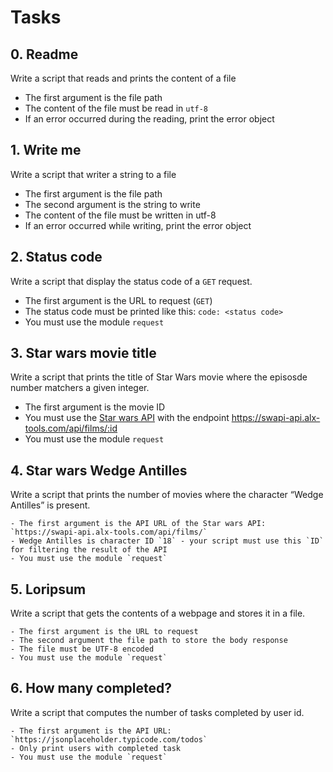 # Tasks

## 0. Readme

Write a script that reads and prints the content of a file

-   The first argument is the file path
-   The content of the file must be read in `utf-8`
-   If an error occurred during the reading, print the error object

## 1. Write me

Write a script that writer a string to a file

-   The first argument is the file path
-   The second argument is the string to write
-   The content of the file must be written in utf-8
-   If an error occurred while writing, print the error object

## 2. Status code

Write a script that display the status code of a `GET` request.

-   The first argument is the URL to request (`GET`)
-   The status code must be printed like this: `code: <status code>`
-   You must use the module `request`

## 3. Star wars movie title

Write a script that prints the title of Star Wars movie where the episosde number matchers a given integer.

-   The first argument is the movie ID
-   You must use the [Star wars API]("https://intranet.alxswe.com/rltoken/HwLU2L7tJ4TEjzfTBc7zTA) with the endpoint https://swapi-api.alx-tools.com/api/films/:id
-   You must use the module `request`

## 4. Star wars Wedge Antilles

Write a script that prints the number of movies where the character “Wedge Antilles” is present.

    - The first argument is the API URL of the Star wars API: `https://swapi-api.alx-tools.com/api/films/`
    - Wedge Antilles is character ID `18` - your script must use this `ID` for filtering the result of the API
    - You must use the module `request`

## 5. Loripsum

Write a script that gets the contents of a webpage and stores it in a file.

    - The first argument is the URL to request
    - The second argument the file path to store the body response
    - The file must be UTF-8 encoded
    - You must use the module `request`

## 6. How many completed?

Write a script that computes the number of tasks completed by user id.

    - The first argument is the API URL: `https://jsonplaceholder.typicode.com/todos`
    - Only print users with completed task
    - You must use the module `request`
